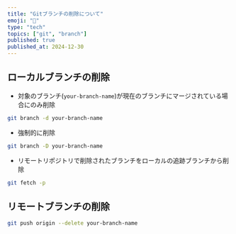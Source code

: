 ```yaml
---
title: "Gitブランチの削除について"
emoji: "🌿"
type: "tech"
topics: ["git", "branch"]
published: true
published_at: 2024-12-30
---
```


## ローカルブランチの削除

- 対象のブランチ(`your-branch-name`)が現在のブランチにマージされている場合にのみ削除

```bash
git branch -d your-branch-name
```

- 強制的に削除

```bash
git branch -D your-branch-name
```

- リモートリポジトリで削除されたブランチをローカルの追跡ブランチから削除

```bash
git fetch -p
```

## リモートブランチの削除

```bash
git push origin --delete your-branch-name
```
